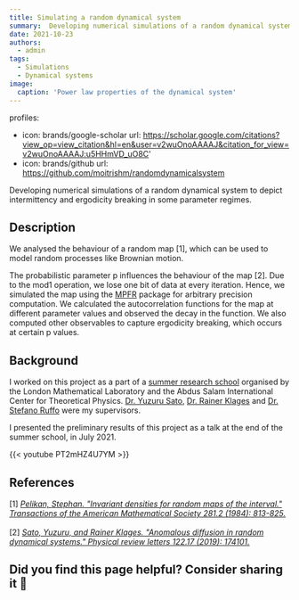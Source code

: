 ```yaml
---
title: Simulating a random dynamical system
summary:  Developing numerical simulations of a random dynamical system to depict intermittency and ergodicity breaking in some parameter regimes.
date: 2021-10-23
authors:
  - admin
tags:
  - Simulations
  - Dynamical systems
image:
  caption: 'Power law properties of the dynamical system'
---
```

profiles:
  - icon: brands/google-scholar
    url: https://scholar.google.com/citations?view_op=view_citation&hl=en&user=v2wuOnoAAAAJ&citation_for_view=v2wuOnoAAAAJ:u5HHmVD_uO8C'
  - icon: brands/github
    url: https://github.com/moitrishm/randomdynamicalsystem

Developing numerical simulations of a random dynamical system to depict intermittency and ergodicity breaking in some parameter regimes.

## Description

We analysed the behaviour of a random map [1], which can be used to model random processes like Brownian motion. 

The probabilistic parameter p influences the behaviour of the map [2]. Due to the mod1 operation, we lose one bit of data at every iteration. Hence, we simulated the map using the [MPFR](https://www.mpfr.org/) package for arbitrary precision computation.
We calculated the autocorrelation functions for the map at different parameter values and observed the decay in the function. We also computed other observables to capture ergodicity breaking, which occurs at certain p values.

## Background

I worked on this project as a part of a [summer research school](https://indico.ictp.it/event/9545/) 
organised by the London Mathematical Laboratory and the Abdus Salam International Center for
Theoretical Physics. [Dr. Yuzuru Sato](https://www2.sci.hokudai.ac.jp/dept/math/en/researcher/sato-yuzuru-2), 
[Dr. Rainer Klages](https://webspace.maths.qmul.ac.uk/r.klages/) and [Dr. Stefano Ruffo](https://www.statphys.sissa.it/wordpress/?page_id=6599) were my supervisors. 


I presented the preliminary results of this project as a talk at the end of the summer school, in July 2021.

{{< youtube PT2mHZ4U7YM >}}

## References

[1] <cite><a href="https://www.ams.org/journals/tran/1984-281-02/S0002-9947-1984-0722776-1/S0002-9947-1984-0722776-1.pdf">Pelikan, Stephan. "Invariant densities for random maps of the interval." Transactions of the American Mathematical Society 281.2 (1984): 813-825. </a></cite> 
<br/>
<br/>
[2] <cite><a href="https://journals.aps.org/prl/abstract/10.1103/PhysRevLett.122.174101"> Sato, Yuzuru, and Rainer Klages. "Anomalous diffusion in random dynamical systems." Physical review letters 122.17 (2019): 174101. </a></cite>
<br/>

## Did you find this page helpful? Consider sharing it 🙌
